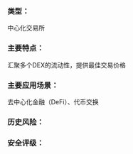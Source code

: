 ### 类型：

中心化交易所

### 主要特点：

汇聚多个DEX的流动性，提供最佳交易价格

### 主要应用场景：

去中心化金融（DeFi）、代币交换



### 历史风险：



### 安全评级：